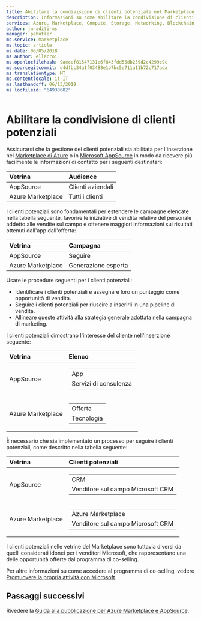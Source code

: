 ```yaml
---
title: Abilitare la condivisione di clienti potenziali nel Marketplace di Azure | Azure
description: Informazioni su come abilitare la condivisione di clienti potenziali per il Marketplace di Azure e AppSource per gli editori di app e servizi.
services: Azure, Marketplace, Compute, Storage, Networking, Blockchain, Security
author: jm-aditi-ms
manager: pabutler
ms.service: marketplace
ms.topic: article
ms.date: 06/05/2018
ms.author: ellacroi
ms.openlocfilehash: 9aecef81547131e6f843fdd55db259d2c4299c9c
ms.sourcegitcommit: d4dfbc34a1f03488e1b7bc5e711a11b72c717ada
ms.translationtype: MT
ms.contentlocale: it-IT
ms.lasthandoff: 06/13/2019
ms.locfileid: "64938682"
---
```

# <a name="enable-lead-sharing"></a>Abilitare la condivisione di clienti potenziali
Assicurarsi che la gestione dei clienti potenziali sia abilitata per l'inserzione nel [Marketplace di Azure](https://azuremarketplace.microsoft.com) o in [Microsoft AppSource](https://appsource.microsoft.com) in modo da ricevere più facilmente le informazioni di contatto per i seguenti destinatari:

| Vetrina | Audience |
|:--- |:--- |
| AppSource | Clienti aziendali |
| Azure Marketplace | Tutti i clienti |

I clienti potenziali sono fondamentali per estendere le campagne elencate nella tabella seguente, favorire le iniziative di vendita relative del personale addetto alle vendite sul campo e ottenere maggiori informazioni sui risultati ottenuti dall'app dall'offerta:

| Vetrina | Campagna |
|:--- |:--- |
| AppSource | Seguire |
| Azure Marketplace | Generazione esperta |

Usare le procedure seguenti per i clienti potenziali:
*   Identificare i clienti potenziali e assegnare loro un punteggio come opportunità di vendita.
*   Seguire i clienti potenziali per riuscire a inserirli in una pipeline di vendita.
*   Allineare queste attività alla strategia generale adottata nella campagna di marketing.

I clienti potenziali dimostrano l'interesse del cliente nell'inserzione seguente:

| Vetrina | Elenco |
|:--- |:--- |
| AppSource | <table> <tr><td>App</td></tr> <tr><td>Servizi di consulenza</td></tr> </table> |
| Azure Marketplace | <table> <tr><td>Offerta</td></tr> <tr><td>Tecnologia</td></tr> </table> |

È necessario che sia implementato un processo per seguire i clienti potenziali, come descritto nella tabella seguente:

| Vetrina | Clienti potenziali |
|:--- |:--- |
| AppSource | <table> <tr><td>CRM</td></tr> <tr><td>Venditore sul campo Microsoft CRM</td></tr> </table> |
| Azure Marketplace | <table> <tr><td>Azure Marketplace</td></tr> <tr><td>Venditore sul campo Microsoft CRM</td></tr> </table> |

I clienti potenziali nelle vetrine del Marketplace sono tuttavia diversi da quelli considerati idonei per i venditori Microsoft, che rappresentano una delle opportunità offerte dal programma di co-selling.

Per altre informazioni su come accedere al programma di co-selling, vedere [Promuovere la propria attività con Microsoft](./promote-your-business-with-microsoft.md).

## <a name="next-steps"></a>Passaggi successivi
Rivedere la [Guida alla pubblicazione per Azure Marketplace e AppSource](./marketplace-publishers-guide.md).
